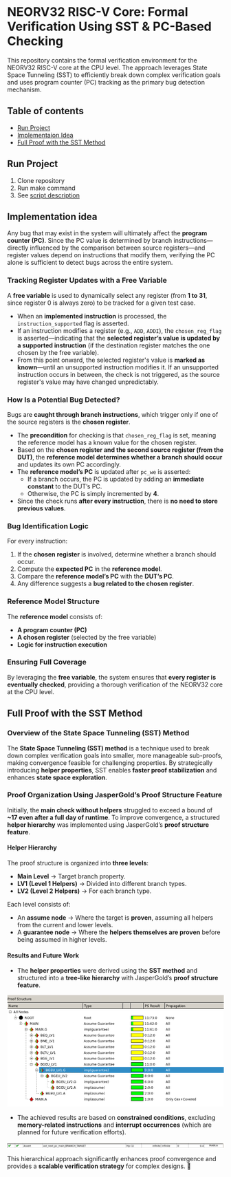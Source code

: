 # NEORV32 RISC-V Core: Formal Verification Using SST & PC-Based Checking

This repository contains the formal verification environment for the NEORV32 RISC-V core at the CPU level. The approach leverages State Space Tunneling (SST) to efficiently break down complex verification goals and uses program counter (PC) tracking as the primary bug detection mechanism.

## Table of contents

- [Run Project](#run-project)
- [Implementaion Idea](#implementation-idea)
- [Full Proof with the SST Method](#full-proof-with-the-sst-method)


## Run Project
1. Clone repository
2. Run make command
3. See [script description](Jasper_RISC_V/scripts/script_desc.md)
## Implementation idea

Any bug that may exist in the system will ultimately affect the **program counter (PC)**. Since the PC value is determined by branch instructions—directly influenced by the comparison between source registers—and register values depend on instructions that modify them, verifying the PC alone is sufficient to detect bugs across the entire system.  

### **Tracking Register Updates with a Free Variable**  
A **free variable** is used to dynamically select any register (from **1 to 31**, since register 0 is always zero) to be tracked for a given test case.  

- When an **implemented instruction** is processed, the `instruction_supported` flag is asserted.  
- If an instruction modifies a register (e.g., `ADD`, `ADDI`), the `chosen_reg_flag` is asserted—indicating that the **selected register’s value is updated by a supported instruction** (if the destination register matches the one chosen by the free variable).  
- From this point onward, the selected register's value is **marked as known**—until an unsupported instruction modifies it. If an unsupported instruction occurs in between, the check is not triggered, as the source register's value may have changed unpredictably.  

### **How Is a Potential Bug Detected?**  
Bugs are **caught through branch instructions**, which trigger only if one of the source registers is the **chosen register**.  

- The **precondition** for checking is that `chosen_reg_flag` is set, meaning the reference model has a known value for the chosen register.  
- Based on the **chosen register and the second source register (from the DUT)**, the **reference model determines whether a branch should occur** and updates its own PC accordingly.  
- The **reference model’s PC** is updated after `pc_we` is asserted:  
  - If a branch occurs, the PC is updated by adding an **immediate constant** to the DUT’s PC.  
  - Otherwise, the PC is simply incremented by **4**.  
- Since the check runs **after every instruction**, there is **no need to store previous values**.  

### **Bug Identification Logic**  
For every instruction:  
1. If the **chosen register** is involved, determine whether a branch should occur.  
2. Compute the **expected PC** in the **reference model**.  
3. Compare the **reference model’s PC** with the **DUT’s PC**.  
4. Any difference suggests a **bug related to the chosen register**.  

### **Reference Model Structure**  
The **reference model** consists of:  
- **A program counter (PC)**  
- **A chosen register** (selected by the free variable)  
- **Logic for instruction execution**  

### **Ensuring Full Coverage**  
By leveraging the **free variable**, the system ensures that **every register is eventually checked**, providing a thorough verification of the NEORV32 core at the CPU level.  


## Full Proof with the SST Method  

### **Overview of the State Space Tunneling (SST) Method**  
The **State Space Tunneling (SST) method** is a technique used to break down complex verification goals into smaller, more manageable sub-proofs, making convergence feasible for challenging properties. By strategically introducing **helper properties**, SST enables **faster proof stabilization** and enhances **state space exploration**.

### **Proof Organization Using JasperGold’s Proof Structure Feature**  
Initially, the **main check without helpers** struggled to exceed a bound of **~17 even after a full day of runtime**. To improve convergence, a structured **helper hierarchy** was implemented using JasperGold’s **proof structure feature**.  

#### **Helper Hierarchy**  
The proof structure is organized into **three levels**:  
- **Main Level**  → Target branch property.
- **LV1 (Level 1 Helpers)** → Divided into different branch types. 
- **LV2 (Level 2 Helpers)** → For each branch type. 

Each level consists of:  
- An **assume node** → Where the target is **proven**, assuming all helpers from the current and lower levels.  
- A **guarantee node** → Where the **helpers themselves are proven** before being assumed in higher levels.  

#### **Results and Future Work**  
- The **helper properties** were derived using the **SST method** and structured into a **tree-like hierarchy** with JasperGold’s **proof structure feature**.  

![Proof Structure](Jasper_RISC_V/docs/ps.png)

- The achieved results are based on **constrained conditions**, excluding **memory-related instructions** and **interrupt occurrences** (which are planned for future verification efforts).  

![Result](Jasper_RISC_V/docs/result.png)

This hierarchical approach significantly enhances proof convergence and provides a **scalable verification strategy** for complex designs. 🚀  


